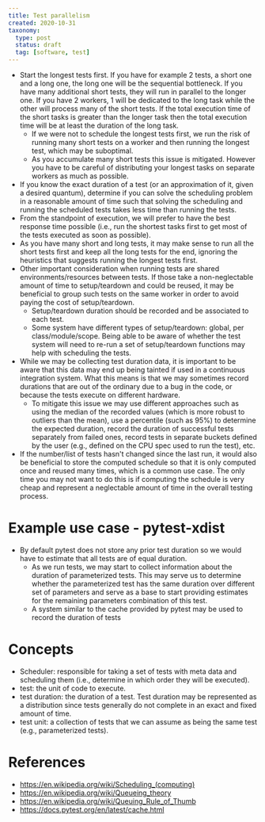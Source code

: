 ```yaml
---
title: Test parallelism
created: 2020-10-31
taxonomy:
  type: post
  status: draft
  tag: [software, test]
---
```


* Start the longest tests first. If you have for example 2 tests, a short one and a long one, the long one will be the sequential bottleneck. If you have many additional short tests, they will run in parallel to the longer one. If you have 2 workers, 1 will be dedicated to the long task while the other will process many of the short tests. If the total execution time of the short tasks is greater than the longer task then the total execution time will be at least the duration of the long task.
	* If we were not to schedule the longest tests first, we run the risk of running many short tests on a worker and then running the longest test, which may be suboptimal.
	* As you accumulate many short tests this issue is mitigated. However you have to be careful of distributing your longest tasks on separate workers as much as possible.
* If you know the exact duration of a test (or an approximation of it, given a desired quantum), determine if you can solve the scheduling problem in a reasonable amount of time such that solving the scheduling and running the scheduled tests takes less time than running the tests.
* From the standpoint of execution, we will prefer to have the best response time possible (i.e., run the shortest tasks first to get most of the tests executed as soon as possible).
* As you have many short and long tests, it may make sense to run all the short tests first and keep all the long tests for the end, ignoring the heuristics that suggests running the longest tests first.
* Other important consideration when running tests are shared environments/resources between tests. If those take a non-neglectable amount of time to setup/teardown and could be reused, it may be beneficial to group such tests on the same worker in order to avoid paying the cost of setup/teardown.
	* Setup/teardown duration should be recorded and be associated to each test.
	* Some system have different types of setup/teardown: global, per class/module/scope. Being able to be aware of whether the test system will need to re-run a set of setup/teardown functions may help with scheduling the tests.
* While we may be collecting test duration data, it is important to be aware that this data may end up being tainted if used in a continuous integration system. What this means is that we may sometimes record durations that are out of the ordinary due to a bug in the code, or because the tests execute on different hardware.
	* To mitigate this issue we may use different approaches such as using the median of the recorded values (which is more robust to outliers than the mean), use a percentile (such as 95%) to determine the expected duration, record the duration of successful tests separately from failed ones, record tests in separate buckets defined by the user (e.g., defined on the CPU spec used to run the test), etc.
* If the number/list of tests hasn't changed since the last run, it would also be beneficial to store the computed schedule so that it is only computed once and reused many times, which is a common use case. The only time you may not want to do this is if computing the schedule is very cheap and represent a neglectable amount of time in the overall testing process.

# Example use case - pytest-xdist
* By default pytest does not store any prior test duration so we would have to estimate that all tests are of equal duration.
	* As we run tests, we may start to collect information about the duration of parameterized tests. This may serve us to determine whether the parameterized test has the same duration over different set of parameters and serve as a base to start providing estimates for the remaining parameters combination of this test.
	* A system similar to the cache provided by pytest may be used to record the duration of tests

# Concepts
* Scheduler: responsible for taking a set of tests with meta data and scheduling them (i.e., determine in which order they will be executed).
* test: the unit of code to execute.
* test duration: the duration of a test. Test duration may be represented as a distribution since tests generally do not complete in an exact and fixed amount of time.
* test unit: a collection of tests that we can assume as being the same test (e.g., parameterized tests).

# References
* https://en.wikipedia.org/wiki/Scheduling_(computing)
* https://en.wikipedia.org/wiki/Queueing_theory
* https://en.wikipedia.org/wiki/Queuing_Rule_of_Thumb
* https://docs.pytest.org/en/latest/cache.html
